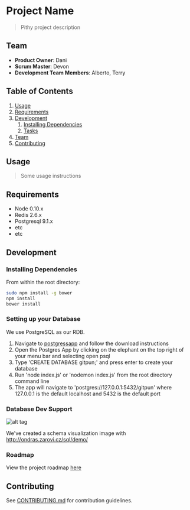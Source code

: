 # Project Name

> Pithy project description

## Team

  - __Product Owner__: Dani
  - __Scrum Master__: Devon
  - __Development Team Members__: Alberto, Terry

## Table of Contents

1. [Usage](#Usage)
1. [Requirements](#requirements)
1. [Development](#development)
    1. [Installing Dependencies](#installing-dependencies)
    1. [Tasks](#tasks)
1. [Team](#team)
1. [Contributing](#contributing)

## Usage

> Some usage instructions

## Requirements

- Node 0.10.x
- Redis 2.6.x
- Postgresql 9.1.x
- etc
- etc

## Development

### Installing Dependencies

From within the root directory:

```sh
sudo npm install -g bower
npm install
bower install
```

### Setting up your Database

We use PostgreSQL as our RDB.

1. Navigate to [postgressapp](http://postgresapp.com/) and follow the download instructions
1. Open the Postgres App by clicking on the elephant on the top right of your menu bar and selecting open psql
1. Type 'CREATE DATABASE gitpun;' and press enter to create your database
1. Run 'node index.js' or 'nodemon index.js' from the root directory command line
1. The app will navigate to 'postgres://127.0.0.1:5432/gitpun' where 127.0.0.1 is the default localhost and 5432 is the default port

### Database Dev Support
![alt tag](https://github.com/IncognizantDoppelganger/gitpun/blob/test/resources/Database.png?raw=true)

We've created a schema visualization image with http://ondras.zarovi.cz/sql/demo/

### Roadmap

View the project roadmap [here](LINK_TO_PROJECT_ISSUES)


## Contributing

See [CONTRIBUTING.md](CONTRIBUTING.md) for contribution guidelines.
